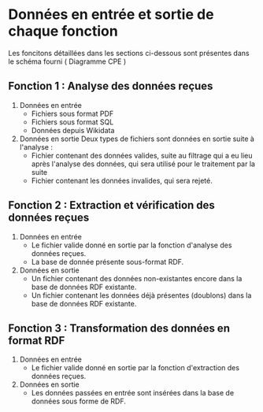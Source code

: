 # Données en entrée et sortie de chaque fonction
Les foncitons détaillées dans les sections ci-dessous sont présentes dans le schéma fourni ( Diagramme CPE ) 

## Fonction 1 : Analyse des données reçues
1. Données en entrée
    * Fichiers sous format PDF
    * Fichiers sous format SQL
    * Données depuis Wikidata
2. Données en sortie
    Deux types de fichiers sont données en sortie suite à l'analyse :
    * Fichier contenant des données valides, suite au filtrage qui a eu lieu après l'analyse des données, qui sera utilisé pour le traitement par la suite
    * Fichier contenant les données invalides, qui sera rejeté.

## Fonction 2 : Extraction et vérification des données reçues
1. Données en entrée
    * Le fichier valide donné en sortie par la fonction d'analyse des données reçues.
    * La base de donnée présente sous-format RDF.
2. Données en sortie
    * Un fichier contenant des données non-existantes encore dans la base de données RDF existante.
    * Un fichier contenant les données déjà présentes (doublons) dans la base de données RDF existante.

## Fonction 3 : Transformation des données en format RDF
1. Données en entrée
    * Le fichier valide donné en sortie par la fonction d'extraction des données reçues.
2. Données en sortie
    * Les données passées en entrée sont insérées dans la base de données sous forme de RDF.